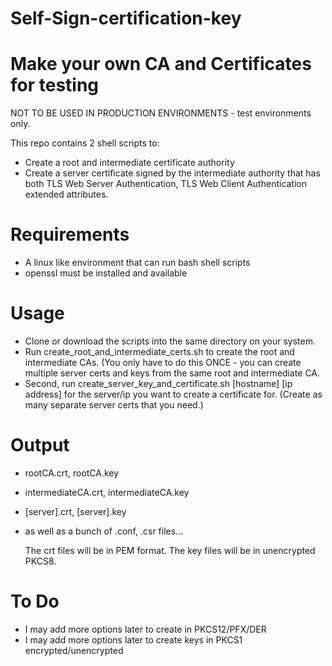 # Self-Sign-certification-key
# Make your own CA and Certificates for testing
NOT TO BE USED IN PRODUCTION ENVIRONMENTS - test environments only.

This repo contains 2 shell scripts to:
- Create a root and intermediate certificate authority
- Create a server certificate signed by the intermediate authority that has both TLS Web Server Authentication, TLS Web Client Authentication extended attributes.

# Requirements
- A linux like environment that can run bash shell scripts
- openssl must be installed and available

# Usage
- Clone or download the scripts into the same directory on your system.
- Run create_root_and_intermediate_certs.sh to create the root and intermediate CAs. (You only have to do this ONCE - you can create multiple server certs and keys from the same root and intermediate CA.
- Second, run create_server_key_and_certificate.sh [hostname] [ip address] for the server/ip you want to create a certificate for. (Create as many separate server certs that you need.)

# Output
- rootCA.crt, rootCA.key
- intermediateCA.crt, intermediateCA.key
- [server].crt, [server].key
- as well as a bunch of .conf, .csr files...

  The crt files will be in PEM format.
  The key files will be in unencrypted PKCS8.  
  
# To Do
- I may add more options later to create in PKCS12/PFX/DER
- I may add more options later to create keys in PKCS1 encrypted/unencrypted
